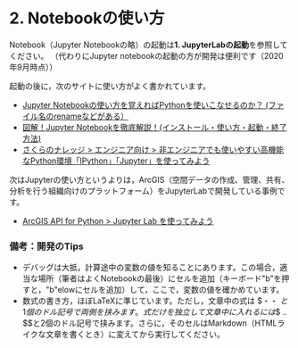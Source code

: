# 2. Notebookの使い方

Notebook（Jupyter Notebookの略）の起動は**1. JupyterLabの起動**を参照してください。
（代わりにJupyter notebookの起動の方が開発は便利です（2020年9月時点））

起動の後に，次のサイトに使い方がよく書かれています。
- [Jupyter Notebookの使い方を覚えればPythonを使いこなせるのか？ (ファイル名のrenameなどがある）](https://attracter.tokyo/tech/python3/)
- [図解！Jupyter Notebookを徹底解説！(インストール・使い方・起動・終了方法)](https://ai-inter1.com/jupyter-notebook/)
- [さくらのナレッジ > エンジニア向け > 非エンジニアでも使いやすい高機能なPython環境「IPython」「Jupyter」を使ってみよう](https://knowledge.sakura.ad.jp/17727/)

次はJupyterの使い方というよりは，ArcGIS（空間データの作成、管理、共有、分析を行う組織向けのプラットフォーム）をJupyterLabで開発している事例です。
- [ArcGIS API for Python > Jupyter Lab を使ってみよう](https://esrijapan.github.io/arcgis-dev-resources/tips/python/python-api-jnlabsetup/)

### 備考：開発のTips
- デバッグは大抵，計算途中の変数の値を知ることにあります。この場合，適当な場所（筆者はよくNotebookの最後）にセルを追加（キーボード"b"を押すと，"b"elowにセルを追加）して，ここで，変数の値を確かめています。
- 数式の書き方，ほぼLaTeXに準じています。ただし，文章中の式は $・・ $と1個のドル記号で両側を挟みます。式だけを独立して文章中に入れるには$$ .. $$と2個のドル記号で挟みます。さらに，そのセルはMarkdown（HTMLライクな文章を書くとき）に変えてから実行してください。
